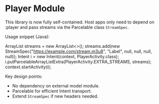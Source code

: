 Player Module
==============

This library is now fully self-contained. Host apps only need to depend on :player and pass streams via the Parcelable class `StreamSpec`.

Usage snippet (Java):

ArrayList<StreamSpec> streams = new ArrayList<>();
streams.add(new StreamSpec("https://example.com/stream.m3u8", "Label", null, null, null, null));
Intent i = new Intent(context, PlayerActivity.class);
i.putParcelableArrayListExtra(PlayerActivity.EXTRA_STREAMS, streams);
context.startActivity(i);

Key design points:
 - No dependency on external model module.
 - Parcelable for efficient Intent transport.
 - Extend `StreamSpec` if new headers needed.
